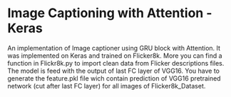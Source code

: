# Image Captioning with Attention - Keras

An implementation of Image captioner using GRU block with Attention. It was implemented on Keras and trained on Flicker8k. More you can find a function in Flickr8k.py to import clean data from Flicker descriptions files. The model is feed with the output of last FC layer of VGG16. You have to generate the feature.pkl file wich contain prediction of VGG16 pretrained network (cut after last FC layer) for all images of Flicker8k_Dataset.

